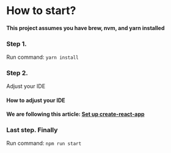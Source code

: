 # How to start?

#### This project assumes you have brew, nvm, and yarn installed

### Step 1.
Run command: `yarn install`

### Step 2.
Adjust your IDE

#### How to adjust your IDE

**We are following this article: [Set up create-react-app](https://medium.com/stephenkoo/how-to-set-up-create-react-app-redux-react-router-redux-thunk-prettier-scss-airbnb-eslint-dda0bba5616a)**

### Last step. Finally
Run command: `npm run start`

